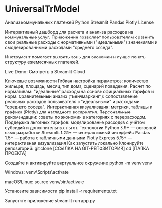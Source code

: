 # UniversalTrModel
Анализ коммунальных платежей
Python Streamlit Pandas Plotly License

Интерактивный дашборд для расчета и анализа расходов на коммунальные услуг. Приложение позволяет пользователям сравнить свои реальные расходы с нормативными ("идеальными") значениями и смоделированными расходами "среднего соседа".

Инструмент помогает выявить зоны для экономии и лучше понять структуру ежемесячных платежей.

Live Demo: Смотреть в Streamlit Cloud

Ключевые возможности
Гибкая настройка параметров: количество жильцов, площадь, месяц, тип дома, сценарий поведения.
Расчет по нормативам: "идеальные" расходы на основе официальных тарифов и норм.
Сравнительный анализ ("Бенчмаркинг"): сопоставление реальных расходов пользователя с "идеальными" и расходами "среднего соседа".
Интерактивная визуализация: метрики, таблицы и графики (Plotly) для наглядного восприятия.
Персональные рекомендации: советы по экономии в категориях с перерасходом.
Поддержка льготных тарифов: моделирование расходов с учётом субсидий и дополнительных льгот.
Технологии
Python 3.9+ — основной язык разработки
Streamlit 1.25+ — интерактивный интерфейс
Pandas 1.5+ — работа с табличными данными
Plotly Express 5.15+ — интерактивная визуализация
Как запустить локально
Клонируйте репозиторий: git clone [ССЫЛКА НА GIT-РЕПОЗИТОРИЙ] cd [ПАПКА ПРОЕКТА]

Создайте и активируйте виртуальное окружение python -m venv venv

Windows:
venv\Scripts\activate

macOS/Linux:
source venv/bin/activate

Установите зависимости pip install -r requirements.txt

Запустите приложение streamlit run app.py
